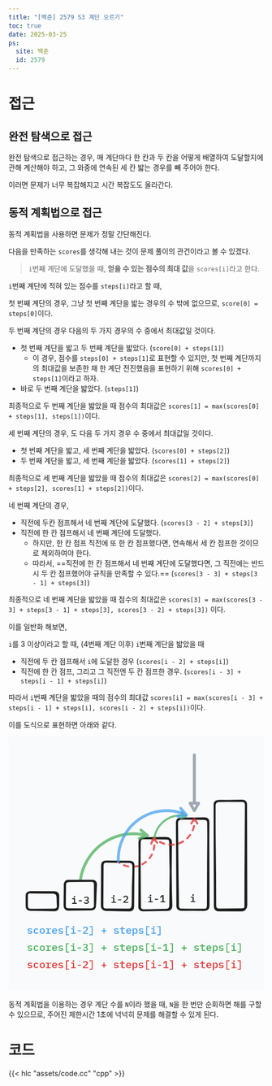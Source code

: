 ```yaml
---
title: "[백준] 2579 S3 계단 오르기"
toc: true
date: 2025-03-25
ps:
  site: 백준
  id: 2579
---
```


# 접근

## 완전 탐색으로 접근

완전 탐색으로 접근하는 경우, 매 계단마다 한 칸과 두 칸을 어떻게 배열하여 도달할지에 관해 계산해야 하고, 그 와중에 연속된 세 칸 밟는 경우를 빼 주어야 한다.

이러면 문제가 너무 복잡해지고 시간 복잡도도 올라간다.

## 동적 계획법으로 접근

동적 계획법을 사용하면 문제가 정말 간단해진다.

다음을 만족하는 `scores`를 생각해 내는 것이 문제 풀이의 관건이라고 볼 수 있겠다.

> `i`번째 계단에 도달했을 때, **얻을 수 있는 점수의 최대 값**을 `scores[i]`라고 한다.

`i`번째 계단에 적혀 있는 점수를 `steps[i]`라고 할 때,

첫 번째 계단의 경우, 그냥 첫 번째 계단을 밟는 경우의 수 밖에 없으므로, `score[0] = steps[0]`이다.

두 번째 계단의 경우 다음의 두 가지 경우의 수 중에서 최대값일 것이다.
* 첫 번째 계단을 밟고 두 번째 계단을 밟았다. (`score[0] + steps[1]`)
  * 이 경우, 점수를 `steps[0] + steps[1]`로 표현할 수 있지만, 첫 번째 계단까지의 최대값을 보존한 채 한 계단 전진했음을 표현하기 위해 `scores[0] + steps[1]`이라고 하자.
* 바로 두 번째 계단을 밟았다. (`steps[1]`)

최종적으로 두 번째 계단을 밟았을 때 점수의 최대값은 `scores[1] = max(scores[0] + steps[1], steps[1])`이다.

세 번째 계단의 경우, 도 다음 두 가지 경우 수 중에서 최대값일 것이다.
* 첫 번째 계단을 밟고, 세 번째 계단을 밟았다. (`scores[0] + steps[2]`)
* 두 번째 계단을 밟고, 세 번째 계단을 밟았다. (`scores[1] + steps[2]`)

최종적으로 세 번째 계단을 밟았을 때 점수의 최대값은 `scores[2] = max(scores[0] + steps[2], scores[1] + steps[2])`이다.

네 번째 계단의 경우,
* 직전에 두칸 점프해서 네 번째 계단에 도달했다. (`scores[3 - 2] + steps[3]`)
* 직전에 한 칸 점프해서 네 번째 계단에 도달했다.
  * 하지만, 한 칸 점프 직전에 또 한 칸 점프했다면, 연속해서 세 칸 점프한 것이므로 제외하여야 한다.
  * 따라서, ==직전에 한 칸 점프해서 네 번째 계단에 도달했다면, 그 직전에는 반드시 두 칸 점프했어야 규칙을 만족할 수 있다.== (`scores[3 - 3] + steps[3 - 1] + steps[3]`)

최종적으로 네 번째 계단을 밟았을 때 점수의 최대값은 `scores[3] = max(scores[3 - 3] + steps[3 - 1] + steps[3], scores[3 - 2] + steps[3])` 이다.

이를 일반화 해보면,

`i`를 3 이상이라고 할 때, (4번째 계단 이후) `i`번째 계단을 밟았을 때 
* 직전에 두 칸 점프해서 `i`에 도달한 경우 (`scores[i - 2] + steps[i]`)
* 직전에 한 칸 점프,  그리고 그 직전엔 두 칸 점프한 경우. (`scores[i - 3] + steps[i - 1] + steps[i]`)

따라서 `i`번째 계단을 밟았을 때의 점수의 최대값 `scores[i] = max(scores[i - 3] + steps[i - 1] + steps[i], scores[i - 2] + steps[i])`이다.

이를 도식으로 표현하면 아래와 같다.

![](./assets/00.png)

동적 계획법을 이용하는 경우 계단 수를 `N`이라 했을 때, `N`을 한 번만 순회하면 해를 구할 수 있으므로, 주어진 제한시간 1초에 넉넉히 문제를 해결할 수 있게 된다.

# 코드

{{< hlc "assets/code.cc" "cpp" >}}




